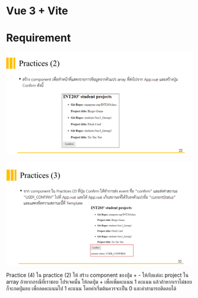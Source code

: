 # Vue 3 + Vite

# Requirement

![Requirement2](public/Requirement2.png)


![Requirement3](public/Requirement3.png)

Practice (4) ใน practice (2) ให้ สร้าง component ของปุ่ม + - ให้กับแต่ละ project ใน array ถ้าหากกรณีที่เราชอบ โปรเจคนั้น ให้กดปุ่ม + เพื่อเพิ่มคะแนน 1 คะแนน แล้วถ้าหากเราไม่ชอบ ก็จะกดปุ่มลบ เพื่อลดคะแนนไป 1 คะแนน โดยค่าเริ่มต้นควรจะเป็น 0 และค่าสามารถติดลบได้
